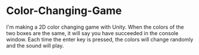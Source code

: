 # Color-Changing-Game
I'm making a 2D color changing game with Unity. 
When the colors of the two boxes are the same, it will say you have succeeded in the console window. 
Each time the enter key is pressed, the colors will change randomly and the sound will play.
